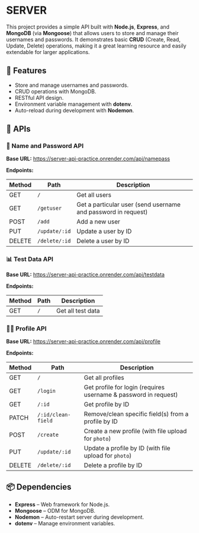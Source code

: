 # SERVER

This project provides a simple API built with **Node.js**, **Express**, and **MongoDB** (via **Mongoose**) that allows users to store and manage their usernames and passwords. It demonstrates basic **CRUD** (Create, Read, Update, Delete) operations, making it a great learning resource and easily extendable for larger applications.

## 🚀 Features
* Store and manage usernames and passwords.
* CRUD operations with MongoDB.
* RESTful API design.
* Environment variable management with **dotenv**.
* Auto-reload during development with **Nodemon**.

## 📌 APIs
### 🔑 Name and Password API

**Base URL:** https://server-api-practice.onrender.com/api/namepass

**Endpoints:**

| Method | Path          | Description                                                   |
| ------ | ------------- | ------------------------------------------------------------- |
| GET    | `/`           | Get all users                                                 |
| GET    | `/getuser`    | Get a particular user (send username and password in request) |
| POST   | `/add`        | Add a new user                                                |
| PUT    | `/update/:id` | Update a user by ID                                           |
| DELETE | `/delete/:id` | Delete a user by ID                                           |

### 📊 Test Data API

**Base URL:** https://server-api-practice.onrender.com/api/testdata

**Endpoints:**

| Method | Path | Description       |
| ------ | ---- | ----------------- |
| GET    | `/`  | Get all test data |


### 🧑‍💻 Profile API

**Base URL:** https://server-api-practice.onrender.com/api/profile

**Endpoints:**

| Method | Path               | Description                                                     |
| ------ | ------------------ | --------------------------------------------------------------- |
| GET    | `/`                | Get all profiles                                                |
| GET    | `/login`           | Get profile for login (requires username & password in request) |
| GET    | `/:id`             | Get profile by ID                                               |
| PATCH  | `/:id/clean-field` | Remove/clean specific field(s) from a profile by ID             |
| POST   | `/create`          | Create a new profile (with file upload for `photo`)             |
| PUT    | `/update/:id`      | Update a profile by ID (with file upload for `photo`)           |
| DELETE | `/delete/:id`      | Delete a profile by ID                                          |


## 📦 Dependencies

* **Express** – Web framework for Node.js.
* **Mongoose** – ODM for MongoDB.
* **Nodemon** – Auto-restart server during development.
* **dotenv** – Manage environment variables.

